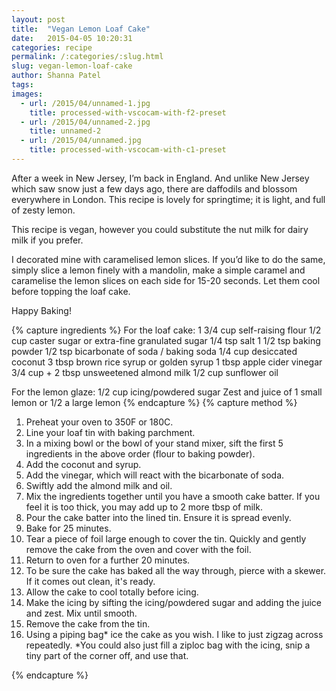 ```yaml
---
layout: post
title:  "Vegan Lemon Loaf Cake"
date:   2015-04-05 10:20:31
categories: recipe
permalink: /:categories/:slug.html
slug: vegan-lemon-loaf-cake
author: Shanna Patel
tags: 
images: 
  - url: /2015/04/unnamed-1.jpg
    title: processed-with-vscocam-with-f2-preset
  - url: /2015/04/unnamed-2.jpg
    title: unnamed-2
  - url: /2015/04/unnamed.jpg
    title: processed-with-vscocam-with-c1-preset
---
```

<p>After a week in New Jersey, I’m back in England. And unlike New Jersey which saw snow just a few days ago, there are daffodils and blossom everywhere in London. This recipe is lovely for springtime; it is light, and full of zesty lemon.</p>
<p>This recipe is vegan, however you could substitute the nut milk for dairy milk if you prefer.</p>
<p>I decorated mine with caramelised lemon slices. If you’d like to do the same, simply slice a lemon finely with a mandolin, make a simple caramel and caramelise the lemon slices on each side for 15-20 seconds. Let them cool before topping the loaf cake.</p>
<p>Happy Baking!</p>
{% capture ingredients %}
For the loaf cake:
1 3/4 cup self-raising flour
1/2 cup caster sugar or extra-fine granulated sugar
1/4 tsp salt
1 1/2 tsp baking powder 
1/2 tsp bicarbonate of soda / baking soda
1/4 cup desiccated coconut
3 tbsp brown rice syrup or golden syrup
1 tbsp apple cider vinegar
3/4 cup + 2 tbsp unsweetened almond milk
1/2 cup sunflower oil 


For the lemon glaze:
1/2 cup icing/powdered sugar
Zest and juice of 1 small lemon or 1/2 a large lemon
{% endcapture %}
{% capture method %}
<ol>
<li>Preheat your oven to 350F or 180C.</li>
<li>Line your loaf tin with baking parchment.</li>
<li>In a mixing bowl or the bowl of your stand mixer, sift the first 5 ingredients in the above order (flour to baking powder).</li>
<li>Add the coconut and syrup.</li>
<li>Add the vinegar, which will react with the bicarbonate of soda.</li>
<li>Swiftly add the almond milk and oil.</li>
<li>Mix the ingredients together until you have a smooth cake batter. If you feel it is too thick, you may add up to 2 more tbsp of milk.</li>
<li>Pour the cake batter into the lined tin. Ensure it is spread evenly.</li>
<li>Bake for 25 minutes.</li>
<li>Tear a piece of foil large enough to cover the tin. Quickly and gently remove the cake from the oven and cover with the foil.</li>
<li>Return to oven for a further 20 minutes.</li>
<li>To be sure the cake has baked all the way through, pierce with a skewer. If it comes out clean, it's ready.</li>
<li>Allow the cake to cool totally before icing.</li>
<li>Make the icing by sifting the icing/powdered sugar and adding the juice and zest. Mix until smooth.</li>
<li>Remove the cake from the tin.</li>
<li>Using a piping bag* ice the cake as you wish. I like to just zigzag across repeatedly.
*You could also just fill a ziploc bag with the icing, snip a tiny part of the corner off, and use that.</li>
</ol>
{% endcapture %}
